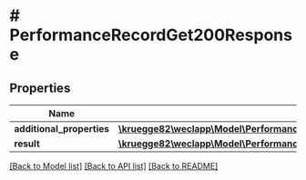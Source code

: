 # # PerformanceRecordGet200Response

## Properties

Name | Type | Description | Notes
------------ | ------------- | ------------- | -------------
**additional_properties** | [**\kruegge82\weclapp\Model\PerformanceRecordGet200ResponseAdditionalProperties**](PerformanceRecordGet200ResponseAdditionalProperties.md) |  | [optional]
**result** | [**\kruegge82\weclapp\Model\PerformanceRecord[]**](PerformanceRecord.md) |  | [optional]

[[Back to Model list]](../../README.md#models) [[Back to API list]](../../README.md#endpoints) [[Back to README]](../../README.md)
